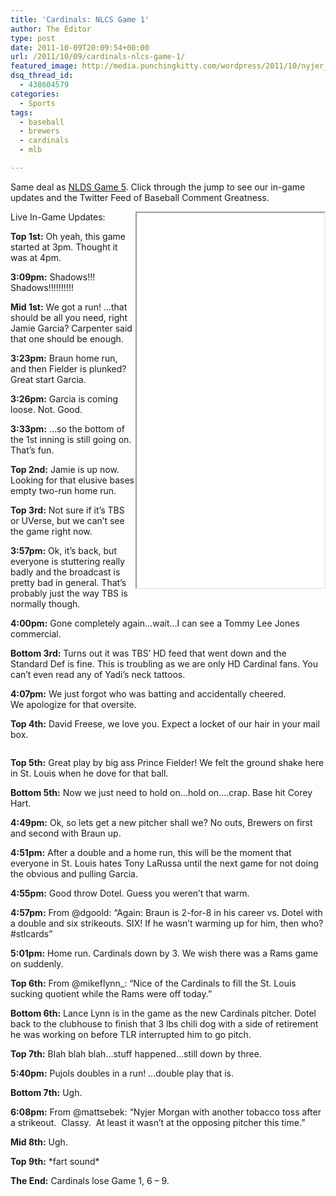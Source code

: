```yaml
---
title: 'Cardinals: NLCS Game 1'
author: The Editor
type: post
date: 2011-10-09T20:09:54+00:00
url: /2011/10/09/cardinals-nlcs-game-1/
featured_image: http://media.punchingkitty.com/wordpress/2011/10/nyjer_morgan.jpeg
dsq_thread_id:
  - 438604579
categories:
  - Sports
tags:
  - baseball
  - brewers
  - cardinals
  - mlb

---
```

Same deal as <a href="http://punchingkitty.com/2011/10/07/cardinals-nlds-game-5/" target="_blank">NLDS Game 5</a>. Click through the jump to see our in-game updates and the Twitter Feed of Baseball Comment Greatness.

<!--more-->

<iframe style="width: 300px; height: 600px; float: right;" src="/cardinal_twitter.html" width="320" height="240"></iframe>Live In-Game Updates:

**Top 1st:** Oh yeah, this game started at 3pm. Thought it was at 4pm.

**3:09pm:** Shadows!!! Shadows!!!!!!!!!!

**Mid 1st:** We got a run! &#8230;that should be all you need, right Jamie Garcia? Carpenter said that one should be enough.

**3:23pm:** Braun home run, and then Fielder is plunked? Great start Garcia.

**3:26pm:** Garcia is coming loose. Not. Good.

**3:33pm:** &#8230;so the bottom of the 1st inning is still going on. That&#8217;s fun.

**Top 2nd:** Jamie is up now. Looking for that elusive bases empty two-run home run.

**Top 3rd:** Not sure if it&#8217;s TBS or UVerse, but we can&#8217;t see the game right now.

**3:57pm:** Ok, it&#8217;s back, but everyone is stuttering really badly and the broadcast is pretty bad in general. That&#8217;s probably just the way TBS is normally though.

**4:00pm:** Gone completely again&#8230;wait&#8230;I can see a Tommy Lee Jones commercial.

**Bottom 3rd:** Turns out it was TBS&#8217; HD feed that went down and the Standard Def is fine. This is troubling as we are only HD Cardinal fans. You can&#8217;t even read any of Yadi&#8217;s neck tattoos.

**4:07pm:** We just forgot who was batting and accidentally cheered. We apologize for that oversite.

**Top 4th:** David Freese, we love you. Expect a locket of our hair in your mail box.

[<img class="alignnone size-full wp-image-10802" title="freese_nlcs1_bomb" src="http://media.punchingkitty.com/wordpress/2011/10/freese_nlcs1_bomb.jpeg?filter=resize&w=250" alt="" />][1]

**Top 5th:** Great play by big ass Prince Fielder! We felt the ground shake here in St. Louis when he dove for that ball.

**Bottom 5th:** Now we just need to hold on&#8230;hold on&#8230;.crap. Base hit Corey Hart.

**4:49pm:** Ok, so lets get a new pitcher shall we? No outs, Brewers on first and second with Braun up.

**4:51pm:** After a double and a home run, this will be the moment that everyone in St. Louis hates Tony LaRussa until the next game for not doing the obvious and pulling Garcia.

**4:55pm:** Good throw Dotel. Guess you weren&#8217;t that warm.

**4:57pm:** From @dgoold: &#8220;Again: Braun is 2-for-8 in his career vs. Dotel with a double and six strikeouts. SIX! If he wasn&#8217;t warming up for him, then who? #stlcards&#8221;

**5:01pm:** Home run. Cardinals down by 3. We wish there was a Rams game on suddenly.

**Top 6th:** From @mikeflynn_: &#8220;Nice of the Cardinals to fill the St. Louis sucking quotient while the Rams were off today.&#8221;

**Bottom 6th:** Lance Lynn is in the game as the new Cardinals pitcher. Dotel back to the clubhouse to finish that 3 lbs chili dog with a side of retirement he was working on before TLR interrupted him to go pitch.

**Top 7th:** Blah blah blah&#8230;stuff happened&#8230;still down by three.

**5:40pm:** Pujols doubles in a run! &#8230;double play that is.

**Bottom 7th:** Ugh.

**6:08pm:** From @mattsebek: &#8220;Nyjer Morgan with another tobacco toss after a strikeout.  Classy.  At least it wasn&#8217;t at the opposing pitcher this time.&#8221;

**Mid 8th:** Ugh.

**Top 9th:** \*fart sound\*

**The End:** Cardinals lose Game 1, 6 &#8211; 9.

 [1]: http://media.punchingkitty.com/wordpress/2011/10/freese_nlcs1_bomb.jpeg